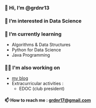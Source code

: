 ### 👋 Hi, I’m @grdnr13

### 👀 I’m interested in Data Science

### 🌱 I’m currently learning 
 - Algorithms & Data Structures
 - Python for Data Science
 - Java Programming

### 👩‍💻 I'm also working on 
- <a href="https://grdnr13.tistory.com/" title="https://grdnr13.tistory.com/">my blog</a>
- Extracurricular activities :
  - EDOC (club president)
<!--- - projects : --->

<!---💞️ I’m looking to collaborate on ... --->

#### 📫 How to reach me : grdnr17@gmail.com
